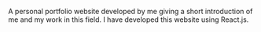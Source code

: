 A personal portfolio website developed by me giving a short introduction of me and my work in this field. I have developed this website using React.js.
